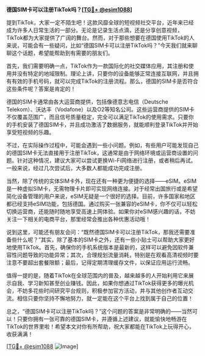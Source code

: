 **德国SIM卡可以注册TikTok吗？[[TG💪+ @esim1088](https://t.me/s/esim1088)]**

提到TikTok，大家一定不陌生吧！这款风靡全球的短视频社交平台，近年来已经成为许多人日常生活的一部分。无论是记录生活点滴，还是分享创意视频，TikTok都为大家提供了广阔的舞台。然而，对于那些想要在德国使用TikTok的人来说，可能会有一些疑问，比如“德国SIM卡可以注册TikTok吗？”今天我们就来聊聊这个话题，希望能帮助到有需要的朋友们。

首先，我们需要明确一点，TikTok作为一款国际化的社交媒体应用，其注册和使用并没有特定的地域限制。理论上讲，只要你的设备能够正常连接互联网，并且拥有有效的手机号码，就可以完成TikTok的注册流程。那么，德国的SIM卡是否符合这些条件呢？答案是肯定的！

德国的SIM卡通常由各大运营商提供，包括像德意志电信（Deutsche Telekom）、沃达丰（Vodafone）以及O2等知名公司。这些运营商提供的SIM卡不仅覆盖范围广，而且信号质量稳定，完全可以满足TikTok的使用需求。只要你的手机安装了德国SIM卡，并且成功激活了数据服务，就能顺利登录TikTok并开始享受短视频的乐趣。

不过，在实际操作过程中，可能会遇到一些小问题。例如，有些用户可能发现自己的德国SIM卡无法直接用于注册TikTok，这通常是由于网络环境或运营商设置的问题。针对这种情况，建议大家可以尝试更换Wi-Fi网络进行注册，或者稍后再试。一般来说，经过几次尝试后，大多数人都能成功完成注册。

当然，除了传统的实体SIM卡外，现在还有一种更为便捷的选择——eSIM。eSIM是一种虚拟SIM卡，无需物理卡片即可实现网络连接。对于经常出国旅行或是希望简化设备管理的用户来说，eSIM无疑是一个很好的选择。目前，许多国家和地区都已经支持eSIM功能，包括德国。通过购买一张兼容的eSIM卡，你不仅可以轻松切换运营商，还能随时随地享受高速上网体验。如果你对eSIM感兴趣的话，不妨关注一下相关的电商平台，那里经常会推出各种优惠活动哦！

说到这里，可能还有朋友会问：“既然德国SIM卡可以注册TikTok，那我还需要准备些什么呢？”其实，除了基本的SIM卡之外，还有一些小贴士可以帮助大家更好地使用TikTok。首先，确保你的手机系统版本是最新的，这样可以避免因软件兼容性问题导致的功能异常；其次，合理规划流量消耗，特别是在观看高清视频时要注意不要超出套餐限额；最后，记得定期清理缓存文件，以保证应用运行流畅。

值得一提的是，随着TikTok在全球范围内的普及，越来越多的人开始利用它来展示自我、学习新知甚至创业赚钱。因此，如果你想通过TikTok获得更多的曝光机会，不妨多花些时间研究平台规则，积极参加官方活动，并与其他创作者互动交流。相信只要你坚持不懈地努力，就一定能在这个平台上找到属于自己的位置！

总之，“德国SIM卡可以注册TikTok吗？”这个问题的答案是非常明确的——当然可以！只要你拥有一张可靠的德国SIM卡，并遵循上述建议，就能愉快地畅游在TikTok的世界里啦！希望本文对你有所帮助，祝大家都能在TikTok上玩得开心，收获满满！

[[TG💪+ @esim1088](https://t.me/s/esim1088) ![Image](https://i.postimg.cc/4NQfJmqS/Snipaste-2025-05-13-00-14-12.png)]